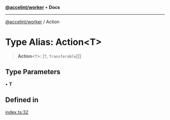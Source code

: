 [**@accelint/worker**](../README.md) • **Docs**

***

[@accelint/worker](../README.md) / Action

# Type Alias: Action\<T\>

> **Action**\<`T`\>: [`T`, `Transferable`[]]

## Type Parameters

• **T**

## Defined in

[index.ts:32](https://github.com/gohypergiant/standard-toolkit/blob/258694cea8ed8bbd956b3cf5da47c2c9debcf127/packages/web-worker/src/worker/index.ts#L32)
